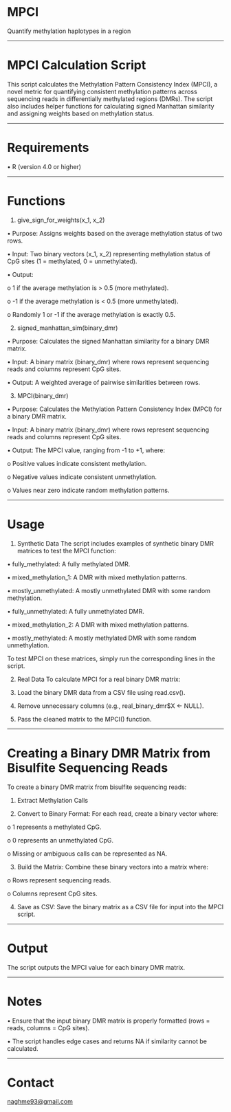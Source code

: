# MPCI
Quantify methylation haplotypes in a region
________________________________________
# MPCI Calculation Script
This script calculates the Methylation Pattern Consistency Index (MPCI), a novel metric for quantifying consistent methylation patterns across sequencing reads in differentially methylated regions (DMRs). The script also includes helper functions for calculating signed Manhattan similarity and assigning weights based on methylation status.
________________________________________
# Requirements
•	R (version 4.0 or higher)
________________________________________
# Functions
1. give_sign_for_weights(x_1, x_2)

•	Purpose: Assigns weights based on the average methylation status of two rows.

•	Input: Two binary vectors (x_1, x_2) representing methylation status of CpG sites (1 = methylated, 0 = unmethylated).

•	Output:

o	1 if the average methylation is > 0.5 (more methylated).

o	-1 if the average methylation is < 0.5 (more unmethylated).

o	Randomly 1 or -1 if the average methylation is exactly 0.5.

2. signed_manhattan_sim(binary_dmr)

•	Purpose: Calculates the signed Manhattan similarity for a binary DMR matrix.

•	Input: A binary matrix (binary_dmr) where rows represent sequencing reads and columns represent CpG sites.

•	Output: A weighted average of pairwise similarities between rows.

3. MPCI(binary_dmr)

•	Purpose: Calculates the Methylation Pattern Consistency Index (MPCI) for a binary DMR matrix.

•	Input: A binary matrix (binary_dmr) where rows represent sequencing reads and columns represent CpG sites.

•	Output: The MPCI value, ranging from -1 to +1, where:

o	Positive values indicate consistent methylation.

o	Negative values indicate consistent unmethylation.

o	Values near zero indicate random methylation patterns.
________________________________________
# Usage
1. Synthetic Data
The script includes examples of synthetic binary DMR matrices to test the MPCI function:

•	fully_methylated: A fully methylated DMR.

•	mixed_methylation_1: A DMR with mixed methylation patterns.

•	mostly_unmethylated: A mostly unmethylated DMR with some random methylation.

•	fully_unmethylated: A fully unmethylated DMR.

•	mixed_methylation_2: A DMR with mixed methylation patterns.

•	mostly_methylated: A mostly methylated DMR with some random unmethylation.

To test MPCI on these matrices, simply run the corresponding lines in the script.

2. Real Data
To calculate MPCI for a real binary DMR matrix:

1.	Load the binary DMR data from a CSV file using read.csv().

2.	Remove unnecessary columns (e.g., real_binary_dmr$X <- NULL).

3.	Pass the cleaned matrix to the MPCI() function.
________________________________________
# Creating a Binary DMR Matrix from Bisulfite Sequencing Reads
To create a binary DMR matrix from bisulfite sequencing reads:

1.	Extract Methylation Calls

2.	Convert to Binary Format: For each read, create a binary vector where:

o	1 represents a methylated CpG.

o	0 represents an unmethylated CpG.

o	Missing or ambiguous calls can be represented as NA.

3.	Build the Matrix: Combine these binary vectors into a matrix where:

o	Rows represent sequencing reads.

o	Columns represent CpG sites.

4.	Save as CSV: Save the binary matrix as a CSV file for input into the MPCI script.
________________________________________
# Output
The script outputs the MPCI value for each binary DMR matrix.
________________________________________
# Notes

•	Ensure that the input binary DMR matrix is properly formatted (rows = reads, columns = CpG sites).

•	The script handles edge cases and returns NA if similarity cannot be calculated.
________________________________________
# Contact
naghme93@gmail.com

